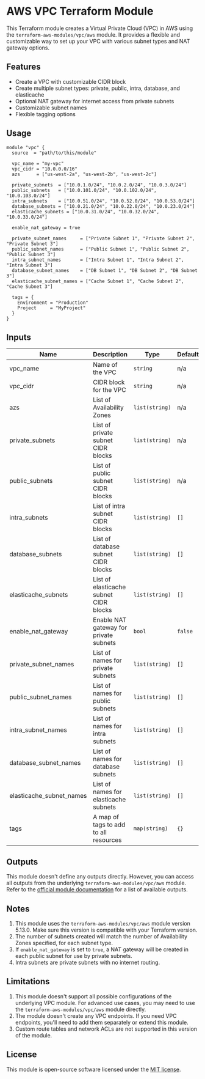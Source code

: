 # AWS VPC Terraform Module

This Terraform module creates a Virtual Private Cloud (VPC) in AWS using the `terraform-aws-modules/vpc/aws` module. It provides a flexible and customizable way to set up your VPC with various subnet types and NAT gateway options.

## Features

- Create a VPC with customizable CIDR block
- Create multiple subnet types: private, public, intra, database, and elasticache
- Optional NAT gateway for internet access from private subnets
- Customizable subnet names
- Flexible tagging options

## Usage

```hcl
module "vpc" {
  source  = "path/to/this/module"

  vpc_name = "my-vpc"
  vpc_cidr = "10.0.0.0/16"
  azs      = ["us-west-2a", "us-west-2b", "us-west-2c"]

  private_subnets  = ["10.0.1.0/24", "10.0.2.0/24", "10.0.3.0/24"]
  public_subnets   = ["10.0.101.0/24", "10.0.102.0/24", "10.0.103.0/24"]
  intra_subnets    = ["10.0.51.0/24", "10.0.52.0/24", "10.0.53.0/24"]
  database_subnets = ["10.0.21.0/24", "10.0.22.0/24", "10.0.23.0/24"]
  elasticache_subnets = ["10.0.31.0/24", "10.0.32.0/24", "10.0.33.0/24"]

  enable_nat_gateway = true

  private_subnet_names     = ["Private Subnet 1", "Private Subnet 2", "Private Subnet 3"]
  public_subnet_names      = ["Public Subnet 1", "Public Subnet 2", "Public Subnet 3"]
  intra_subnet_names       = ["Intra Subnet 1", "Intra Subnet 2", "Intra Subnet 3"]
  database_subnet_names    = ["DB Subnet 1", "DB Subnet 2", "DB Subnet 3"]
  elasticache_subnet_names = ["Cache Subnet 1", "Cache Subnet 2", "Cache Subnet 3"]

  tags = {
    Environment = "Production"
    Project     = "MyProject"
  }
}
```

## Inputs

| Name | Description | Type | Default | Required |
|------|-------------|------|---------|:--------:|
| vpc_name | Name of the VPC | `string` | n/a | yes |
| vpc_cidr | CIDR block for the VPC | `string` | n/a | yes |
| azs | List of Availability Zones | `list(string)` | n/a | yes |
| private_subnets | List of private subnet CIDR blocks | `list(string)` | n/a | yes |
| public_subnets | List of public subnet CIDR blocks | `list(string)` | n/a | yes |
| intra_subnets | List of intra subnet CIDR blocks | `list(string)` | `[]` | no |
| database_subnets | List of database subnet CIDR blocks | `list(string)` | `[]` | no |
| elasticache_subnets | List of elasticache subnet CIDR blocks | `list(string)` | `[]` | no |
| enable_nat_gateway | Enable NAT gateway for private subnets | `bool` | `false` | no |
| private_subnet_names | List of names for private subnets | `list(string)` | `[]` | no |
| public_subnet_names | List of names for public subnets | `list(string)` | `[]` | no |
| intra_subnet_names | List of names for intra subnets | `list(string)` | `[]` | no |
| database_subnet_names | List of names for database subnets | `list(string)` | `[]` | no |
| elasticache_subnet_names | List of names for elasticache subnets | `list(string)` | `[]` | no |
| tags | A map of tags to add to all resources | `map(string)` | `{}` | no |

## Outputs

This module doesn't define any outputs directly. However, you can access all outputs from the underlying `terraform-aws-modules/vpc/aws` module. Refer to the [official module documentation](https://registry.terraform.io/modules/terraform-aws-modules/vpc/aws/latest?tab=outputs) for a list of available outputs.

## Notes

1. This module uses the `terraform-aws-modules/vpc/aws` module version 5.13.0. Make sure this version is compatible with your Terraform version.
2. The number of subnets created will match the number of Availability Zones specified, for each subnet type.
3. If `enable_nat_gateway` is set to `true`, a NAT gateway will be created in each public subnet for use by private subnets.
4. Intra subnets are private subnets with no internet routing.

## Limitations

1. This module doesn't support all possible configurations of the underlying VPC module. For advanced use cases, you may need to use the `terraform-aws-modules/vpc/aws` module directly.
2. The module doesn't create any VPC endpoints. If you need VPC endpoints, you'll need to add them separately or extend this module.
3. Custom route tables and network ACLs are not supported in this version of the module.

## License

This module is open-source software licensed under the [MIT license](https://opensource.org/licenses/MIT).